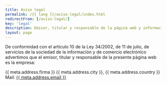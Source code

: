 ```yaml
---
title: Aviso legal
permalink: /{{ lang }}/aviso-legal/index.html
redirectFrom: [/aviso-legal/]
key: 'legal'
description: Emisor, titular y responsable de la página web y información sobre las técnicas usadas en desarrollo y producción
layout: page
---
```


De conformidad con el artículo 10 de la Ley 34/2002, de 11 de julio, de servicios de la sociedad de la información y de comercio electrónico advertimos que el emisor, titular y responsable de la presente página web es la empresa:

{{ meta.address.firma }}
{{ meta.address.city }}, {{ meta.address.country }}
Mail: <a href="mailto:{{ meta.address.email }}">{{ meta.address.email }}</a>
